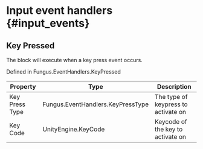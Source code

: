 # Input event handlers {#input_events}

## Key Pressed
The block will execute when a key press event occurs.

Defined in Fungus.EventHandlers.KeyPressed

Property | Type | Description
 --- | --- | ---
Key Press Type | Fungus.EventHandlers.KeyPressType | The type of keypress to activate on
Key Code | UnityEngine.KeyCode | Keycode of the key to activate on

